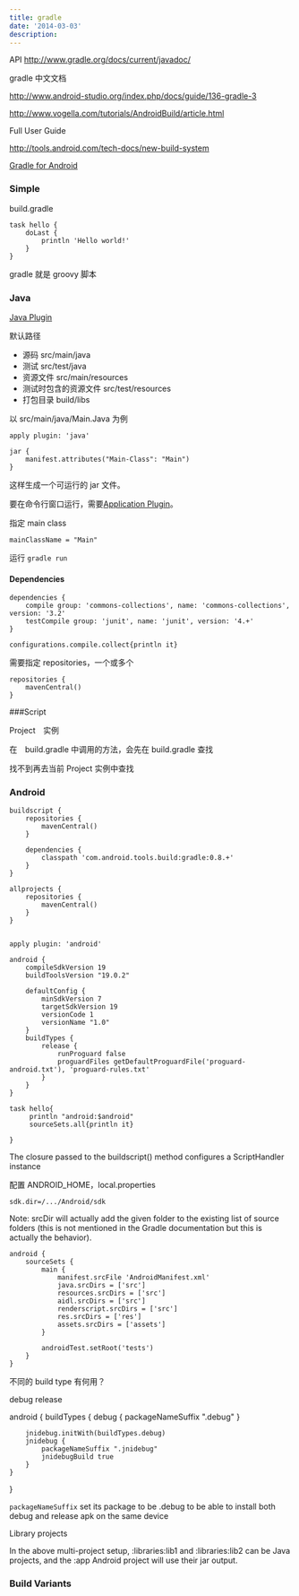 ```yaml
---
title: gradle
date: '2014-03-03'
description:
---
```


API http://www.gradle.org/docs/current/javadoc/

gradle 中文文档

http://www.android-studio.org/index.php/docs/guide/136-gradle-3



http://www.vogella.com/tutorials/AndroidBuild/article.html


Full User Guide

http://tools.android.com/tech-docs/new-build-system



[Gradle for Android](https://www.youtube.com/watch?v=rXww768LUUM)


### Simple

build.gradle

    task hello {
        doLast {
            println 'Hello world!'
        }
    }

gradle 就是 groovy 脚本

### Java

[Java Plugin](http://www.gradle.org/docs/current/userguide/java_plugin.html)

默认路径

- 源码 src/main/java
- 测试 src/test/java
- 资源文件 src/main/resources
- 测试时包含的资源文件 src/test/resources
- 打包目录 build/libs


以 src/main/java/Main.Java 为例

    apply plugin: 'java'
    
    jar {
        manifest.attributes("Main-Class": "Main")
    }

这样生成一个可运行的 jar 文件。

要在命令行窗口运行，需要[Application Plugin](http://www.gradle.org/docs/current/userguide/application_plugin.html)。

指定 main class

    mainClassName = "Main"

运行 `gradle run`

#### Dependencies

    dependencies {
        compile group: 'commons-collections', name: 'commons-collections', version: '3.2'
        testCompile group: 'junit', name: 'junit', version: '4.+'
    }

    configurations.compile.collect{println it}


需要指定 repositories，一个或多个

    repositories {
        mavenCentral()
    }

###Script

Project　实例

在　build.gradle 中调用的方法，会先在 build.gradle 查找

找不到再去当前 Project 实例中查找


### Android

    buildscript {
        repositories {
            mavenCentral()
        }
    
        dependencies {
            classpath 'com.android.tools.build:gradle:0.8.+'
        }
    }
    
    allprojects {
        repositories {
            mavenCentral()
        }
    }
    
    
    apply plugin: 'android'
    
    android {
        compileSdkVersion 19
        buildToolsVersion "19.0.2"
    
        defaultConfig {
            minSdkVersion 7
            targetSdkVersion 19
            versionCode 1
            versionName "1.0"
        }
        buildTypes {
            release {
                runProguard false
                proguardFiles getDefaultProguardFile('proguard-android.txt'), 'proguard-rules.txt'
            }
        }
    }
    
    task hello{
         println "android:$android"
         sourceSets.all{println it}
    
    }




The closure passed to the buildscript() method configures a ScriptHandler instance



配置 ANDROID_HOME，local.properties

	sdk.dir=/.../Android/sdk




Note: srcDir will actually add the given folder to the existing list of source folders (this is not mentioned in the Gradle documentation but this is actually the behavior).



    android {
        sourceSets {
            main {
                manifest.srcFile 'AndroidManifest.xml'
                java.srcDirs = ['src']
                resources.srcDirs = ['src']
                aidl.srcDirs = ['src']
                renderscript.srcDirs = ['src']
                res.srcDirs = ['res']
                assets.srcDirs = ['assets']
            }
    
            androidTest.setRoot('tests')
        }
    }


不同的 build type 有何用？

debug release

android {
    buildTypes {
        debug {
            packageNameSuffix ".debug"
        }

        jnidebug.initWith(buildTypes.debug)
        jnidebug {
            packageNameSuffix ".jnidebug"
            jnidebugBuild true
        }
    }
}


`packageNameSuffix` set its package to be <app package>.debug to be able to install both debug and release apk on the same device


Library projects

In the above multi-project setup, :libraries:lib1 and :libraries:lib2 can be Java projects, and the :app Android project will use their jar output.


### Build Variants
